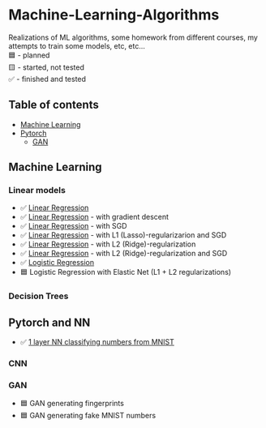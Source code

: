 # Machine-Learning-Algorithms
Realizations of ML algorithms, some homework from different courses, my attempts to train some models, etc, etc...  
:blue_square: - planned  
:yellow_square: - started, not tested  
:white_check_mark: - finished and tested  


## Table of contents
* [Machine Learning](#machine-learning)
* [Pytorch](#pytorch)
  * [GAN](#gan)

## Machine Learning
### Linear models
* :white_check_mark: [Linear Regression](https://github.com/xtbtds/Machine-Learning-Algorithms/tree/main/LinearRegression/linear_regression.py)
* :white_check_mark: [Linear Regression](https://github.com/xtbtds/Machine-Learning-Algorithms/blob/main/LinearRegression/linear_regression_with_gradient_descent.py) - with gradient descent
* :white_check_mark: [Linear Regression](https://github.com/xtbtds/Machine-Learning-Algorithms/blob/main/LinearRegression/linear_regression_SGD.py) - with SGD
* :white_check_mark: [Linear Regression](https://github.com/xtbtds/Machine-Learning-Algorithms/blob/main/LinearRegression/linear_regression_lasso_SGD.py) - with L1 (Lasso)-regularizarion and SGD
* :white_check_mark: [Linear Regression](https://github.com/xtbtds/Machine-Learning-Algorithms/blob/main/LinearRegression/linear_regression_ridge.py) - with L2 (Ridge)-regularization 
* :white_check_mark: [Linear Regression](https://github.com/xtbtds/Machine-Learning-Algorithms/blob/main/LinearRegression/linear_regression_ridge_SGD.py) - with L2 (Ridge)-regularization and SGD
* :white_check_mark: [Logistic Regression](https://github.com/xtbtds/Machine-Learning-Algorithms/blob/main/LogisticRegression/logistic_regression.py)
* :blue_square: Logistic Regression with Elastic Net (L1 + L2 regularizations)
### Decision Trees

## Pytorch and NN
* :white_check_mark: [1 layer NN classifying numbers from MNIST](https://github.com/xtbtds/Machine-Learning-Algorithms/blob/main/Pytorch/1_layer_MNIST_classifier.ipynb)
### CNN

### GAN
* :blue_square: GAN generating fingerprints
* :blue_square: GAN generating fake MNIST numbers
